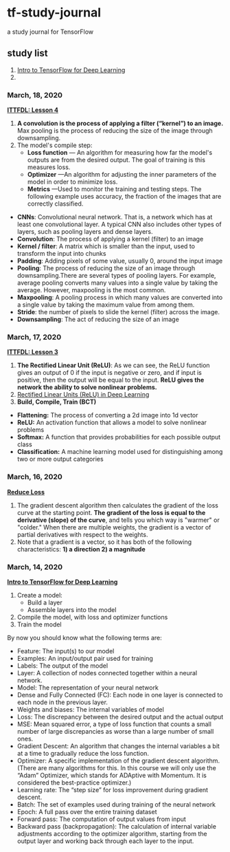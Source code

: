 # tf-study-journal
a study journal for TensorFlow

## study list
1. [Intro to TensorFlow for Deep Learning](https://www.udacity.com/course/intro-to-tensorflow-for-deep-learning--ud187)
2. 

### March, 18, 2020
**[ITTFDL: Lesson 4](https://classroom.udacity.com/courses/ud187/lessons/f00868fe-5974-48c4-bf36-41c0372bed64/concepts/3b53415c-f5da-49a0-bb77-c267593157e6)**
1. **A convolution is the process of applying a filter (“kernel”) to an image.** Max pooling is the process of reducing the size of the image through downsampling.
2. The model's compile step:
    - **Loss function** — An algorithm for measuring how far the model's outputs are from the desired output. The goal of training is this measures loss.
    - **Optimizer** —An algorithm for adjusting the inner parameters of the model in order to minimize loss.
    - **Metrics** —Used to monitor the training and testing steps. The following example uses accuracy, the fraction of the images that are correctly classified.

- **CNNs**: Convolutional neural network. That is, a network which has at least one convolutional layer. A typical CNN also includes other types of layers, such as pooling layers and dense layers.
- **Convolution**: The process of applying a kernel (filter) to an image
- **Kernel / filter**: A matrix which is smaller than the input, used to transform the input into chunks
- **Padding**: Adding pixels of some value, usually 0, around the input image
- **Pooling**: The process of reducing the size of an image through downsampling.There are several types of pooling layers. For example, average pooling converts many values into a single value by taking the average. However, maxpooling is the most common.
- **Maxpooling**: A pooling process in which many values are converted into a single value by taking the maximum value from among them.
- **Stride**: the number of pixels to slide the kernel (filter) across the image.
- **Downsampling**: The act of reducing the size of an image

### March, 17, 2020
**[ITTFDL: Lesson 3](https://classroom.udacity.com/courses/ud187/lessons/e52f6e56-2fbc-4ba8-9f74-377937b7da5c/concepts/48e11de0-ccf9-4b2e-81a7-f46c11885583)** 
1. **The Rectified Linear Unit (ReLU)**: As we can see, the ReLU function gives an output of 0 if the input is negative or zero, and if input is positive, then the output will be equal to the input. **ReLU gives the network the ability to solve nonlinear problems.**
2. [Rectified Linear Units (ReLU) in Deep Learning](https://www.kaggle.com/dansbecker/rectified-linear-units-relu-in-deep-learning)
3. **Build, Compile, Train (BCT)**

- **Flattening:** The process of converting a 2d image into 1d vector
- **ReLU:** An activation function that allows a model to solve nonlinear problems
- **Softmax:** A function that provides probabilities for each possible output class
- **Classification:** A machine learning model used for distinguishing among two or more output categories

### March, 16, 2020
**[Reduce Loss](https://developers.google.com/machine-learning/crash-course/reducing-loss/video-lecture)**
1. The gradient descent algorithm then calculates the gradient of the loss curve at the starting point. **The gradient of the loss is equal to the derivative (slope) of the curve**, and tells you which way is "warmer" or "colder." When there are multiple weights, the gradient is a vector of partial derivatives with respect to the weights.
2. Note that a gradient is a vector, so it has both of the following characteristics: **1) a direction 2) a magnitude** 

### March, 14, 2020
**[Intro to TensorFlow for Deep Learning](https://www.udacity.com/course/intro-to-tensorflow-for-deep-learning--ud187)** 
1. Create a model:
    - Build a layer
    - Assemble layers into the model
2. Compile the model, with loss and optimizer functions
3. Train the model

By now you should know what the following terms are:

- Feature: The input(s) to our model
- Examples: An input/output pair used for training
- Labels: The output of the model
- Layer: A collection of nodes connected together within a neural network.
- Model: The representation of your neural network
- Dense and Fully Connected (FC): Each node in one layer is connected to each node in the previous layer.
- Weights and biases: The internal variables of model
- Loss: The discrepancy between the desired output and the actual output
- MSE: Mean squared error, a type of loss function that counts a small number of large discrepancies as worse than a large number of small ones.
- Gradient Descent: An algorithm that changes the internal variables a bit at a time to gradually reduce the loss function.
- Optimizer: A specific implementation of the gradient descent algorithm. (There are many algorithms for this. In this course we will only use the “Adam” Optimizer, which stands for ADAptive with Momentum. It is considered the best-practice optimizer.)
- Learning rate: The “step size” for loss improvement during gradient descent.
- Batch: The set of examples used during training of the neural network
- Epoch: A full pass over the entire training dataset
- Forward pass: The computation of output values from input
- Backward pass (backpropagation): The calculation of internal variable adjustments according to the optimizer algorithm, starting from the output layer and working back through each layer to the input.

